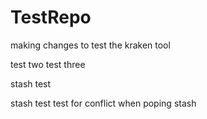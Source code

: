 # TestRepo

making changes to test the kraken tool 

test two
test three

stash test

stash test
test for conflict when poping stash